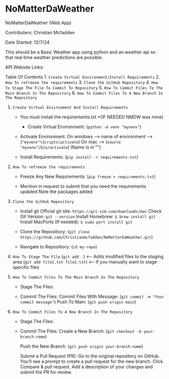 # NoMatterDaWeather
NoMatterDaWeather (Web App)

Contributers:
Christian Mcfadden

Date Started: 12/7/24

This should be a Basic Weather app using python and an weather api so that real time weather predictions are possible.

API Website Links:

Table Of Contents
    1. `Create Virtual Environment/Install Requirements`
    2. `How To refreeze the requirements`
    3. `Clone the GitHub Repository`
    4. `How To Stage The File To Commit To Repository`
    5. `How To Commit Files To The Main Branch In The Repository`
    6. `How To Commit Files To A New Branch In The Repository`

1. `Create Virtual Environment And Install Requirements`
   * You must install the requirements.txt *(IF NEEDED NMDW was mine)
        * Create Virtual Environment:
            (`python -m venv "myvenv"`)

    * Activate Environment:
        On windows -->   name of environment -->(`"myvenv"\Scripts\activate`) 
        On mac --> (`source "myvenv"/bin/activate`) (Name is in "")

    * Install Requirements:
        (`pip install -r requirements.txt`) 

2. `How To refreeze the requirements`

    * Freeze Any New Requirements:
        (`pip freeze > requirements.txt`)

    * Mention in request to submit that you need the requirements updated Note the packages added

3. `Clone the GitHub Repository`
    * Install git
          Official git site:
              `https://git-scm.com/downloads/mac`
          Check Git Version:
              `git --version`
          Install Homebrew:
              `$ brew install git`
          Install MacPorts (If needed):
              `$ sudo port install git`
      
    * Clone the Repositiory:
        (`git clone https://github.com/Christianmcfadden/NoMatterDaWeather.git`)

    * Navigate to Repositiory:
        (`cd my-repo`)

4. `How To Stage The File`
    (`git add .`)   <-- Adds modified files to the staging area
    (`git add file1.txt file2.txt`) <-- If you manually want to stage specific files

5. `How To Commit Files To The Main Branch In The Repository`
    * Stage The Files:
        
    * Commit The Files:
        Commit Files With Message:
            (`git commit -m "Your commit message"`)
        Push To Main:
            (`git push origin main`)

6. `How To Commit Files To A New Branch In The Repository`
    * Stage The Files:

    * Commit The Files:
        Create a New Branch:
            (`git checkout -b your-branch-name`)
        
        Push the New Branch:
            (`git push origin your-branch-name`)

        Submit a Pull Request (PR):
            Go to the original repository on GitHub.
            You’ll see a prompt to create a pull request for the new branch.
            Click Compare & pull request.
            Add a description of your changes and submit the PR for review.
